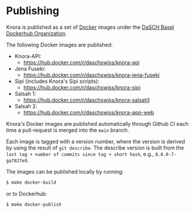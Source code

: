 <!---
Copyright © 2015-2021 the contributors (see Contributors.md).

This file is part of DSP — DaSCH Service Platform.

DSP is free software: you can redistribute it and/or modify
it under the terms of the GNU Affero General Public License as published
by the Free Software Foundation, either version 3 of the License, or
(at your option) any later version.

DSP is distributed in the hope that it will be useful,
but WITHOUT ANY WARRANTY; without even the implied warranty of
MERCHANTABILITY or FITNESS FOR A PARTICULAR PURPOSE.  See the
GNU Affero General Public License for more details.

You should have received a copy of the GNU Affero General Public
License along with DSP.  If not, see <http://www.gnu.org/licenses/>.
-->

# Publishing

Knora is published as a set of [Docker](https://www.docker.com) images under the
[DaSCH Basel Dockerhub Organization](https://hub.docker.com/u/daschswiss).

The following Docker images are published:

- Knora-API:
  - https://hub.docker.com/r/daschswiss/knora-api
- Jena Fuseki:
  - https://hub.docker.com/r/daschswiss/knora-jena-fuseki
- Sipi (includes Knora's Sipi scripts):
  - https://hub.docker.com/r/daschswiss/knora-sipi
- Salsah 1:
  - https://hub.docker.com/r/daschswiss/knora-salsah1
- Salsah 2:
  - https://hub.docker.com/r/daschswiss/knora-app-web

Knora's Docker images are published automatically through Github CI each time a
pull-request is merged into the `main` branch.

Each image is tagged with a version number, where the version is derived by
using the result of `git describe`. The describe version is built from the
`last tag + number of commits since tag + short hash`, e.g., `8.0.0-7-ga7827e9`.

The images can be published locally by running:

```bash
$ make docker-build
```

or to Dockerhub:

```bash
$ make docker-publish
```
